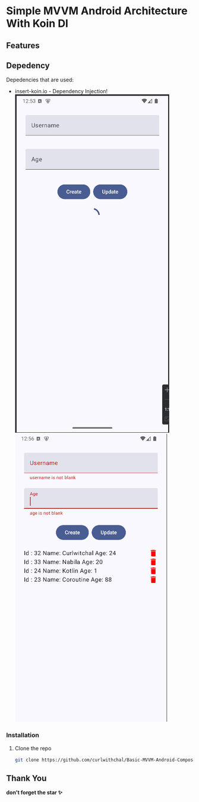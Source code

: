 # Simple MVVM Android Architecture With Koin DI
## Features

## Depedency
Depedencies that are used:

- insert-koin.io - Dependency Injection!
  ![Sampe One](assets/ss1.png) ![Sampe Two](assets/ss2.png)
### Installation

1. Clone the repo
   ```sh
   git clone https://github.com/curlwithchal/Basic-MVVM-Android-Compose-With-Koin.git
   ```

## Thank You
**don't forget the star ✨**

